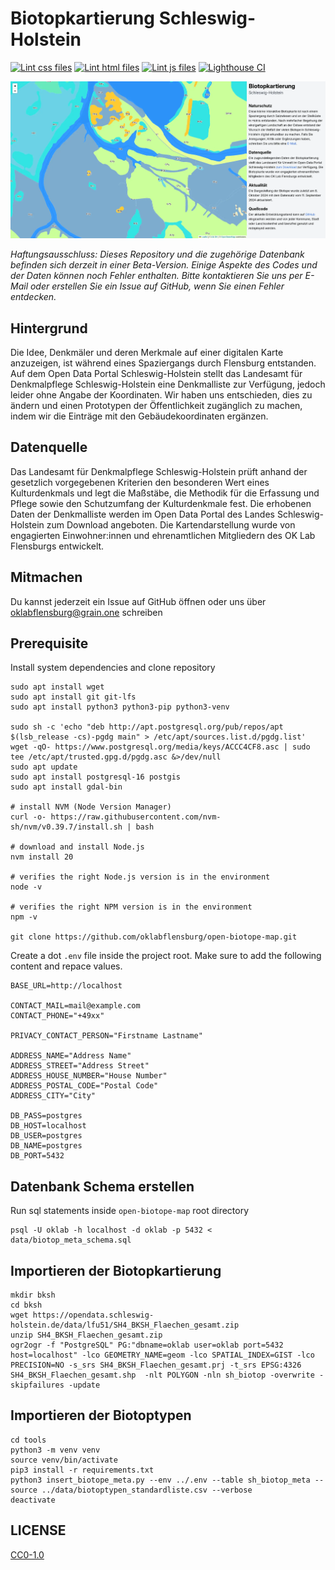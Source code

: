 # Biotopkartierung Schleswig-Holstein

[![Lint css files](https://github.com/oklabflensburg/open-biotope-map/actions/workflows/lint-css.yml/badge.svg)](https://github.com/oklabflensburg/open-biotope-map/actions/workflows/lint-css.yml)
[![Lint html files](https://github.com/oklabflensburg/open-biotope-map/actions/workflows/lint-html.yml/badge.svg)](https://github.com/oklabflensburg/open-biotope-map/actions/workflows/lint-html.yml)
[![Lint js files](https://github.com/oklabflensburg/open-biotope-map/actions/workflows/lint-js.yml/badge.svg)](https://github.com/oklabflensburg/open-biotope-map/actions/workflows/lint-js.yml)
[![Lighthouse CI](https://github.com/oklabflensburg/open-biotope-map/actions/workflows/lighthouse.yml/badge.svg)](https://github.com/oklabflensburg/open-biotope-map/actions/workflows/lighthouse.yml)


![Denkmalliste Stadt Flensburg](https://raw.githubusercontent.com/oklabflensburg/open-biotope-map/main/screenshot_biotopkarte.webp)

_Haftungsausschluss: Dieses Repository und die zugehörige Datenbank befinden sich derzeit in einer Beta-Version. Einige Aspekte des Codes und der Daten können noch Fehler enthalten. Bitte kontaktieren Sie uns per E-Mail oder erstellen Sie ein Issue auf GitHub, wenn Sie einen Fehler entdecken._


## Hintergrund

Die Idee, Denkmäler und deren Merkmale auf einer digitalen Karte anzuzeigen, ist während eines Spaziergangs durch Flensburg entstanden. Auf dem Open Data Portal Schleswig-Holstein stellt das Landesamt für Denkmalpflege Schleswig-Holstein eine Denkmalliste zur Verfügung, jedoch leider ohne Angabe der Koordinaten. Wir haben uns entschieden, dies zu ändern und einen Prototypen der Öffentlichkeit zugänglich zu machen, indem wir die Einträge mit den Gebäudekoordinaten ergänzen.


## Datenquelle

Das Landesamt für Denkmalpflege Schleswig-Holstein prüft anhand der gesetzlich vorgegebenen Kriterien den besonderen Wert eines Kulturdenkmals und legt die Maßstäbe, die Methodik für die Erfassung und Pflege sowie den Schutzumfang der Kulturdenkmale fest. Die erhobenen Daten der Denkmalliste werden im Open Data Portal des Landes Schleswig-Holstein zum Download angeboten. Die Kartendarstellung wurde von engagierten Einwohner:innen und ehrenamtlichen Mitgliedern des OK Lab Flensburgs entwickelt.


## Mitmachen

Du kannst jederzeit ein Issue auf GitHub öffnen oder uns über oklabflensburg@grain.one schreiben



## Prerequisite

Install system dependencies and clone repository

```
sudo apt install wget
sudo apt install git git-lfs
sudo apt install python3 python3-pip python3-venv

sudo sh -c 'echo "deb http://apt.postgresql.org/pub/repos/apt $(lsb_release -cs)-pgdg main" > /etc/apt/sources.list.d/pgdg.list'
wget -qO- https://www.postgresql.org/media/keys/ACCC4CF8.asc | sudo tee /etc/apt/trusted.gpg.d/pgdg.asc &>/dev/null
sudo apt update
sudo apt install postgresql-16 postgis
sudo apt install gdal-bin

# install NVM (Node Version Manager)
curl -o- https://raw.githubusercontent.com/nvm-sh/nvm/v0.39.7/install.sh | bash

# download and install Node.js
nvm install 20

# verifies the right Node.js version is in the environment
node -v

# verifies the right NPM version is in the environment
npm -v

git clone https://github.com/oklabflensburg/open-biotope-map.git
```

Create a dot `.env` file inside the project root. Make sure to add the following content and repace values.

```
BASE_URL=http://localhost

CONTACT_MAIL=mail@example.com
CONTACT_PHONE="+49xx"

PRIVACY_CONTACT_PERSON="Firstname Lastname"

ADDRESS_NAME="Address Name"
ADDRESS_STREET="Address Street"
ADDRESS_HOUSE_NUMBER="House Number"
ADDRESS_POSTAL_CODE="Postal Code"
ADDRESS_CITY="City"

DB_PASS=postgres
DB_HOST=localhost
DB_USER=postgres
DB_NAME=postgres
DB_PORT=5432
```



## Datenbank Schema erstellen

Run sql statements inside `open-biotope-map` root directory

```
psql -U oklab -h localhost -d oklab -p 5432 < data/biotop_meta_schema.sql
```



## Importieren der Biotopkartierung

```
mkdir bksh
cd bksh
wget https://opendata.schleswig-holstein.de/data/lfu51/SH4_BKSH_Flaechen_gesamt.zip
unzip SH4_BKSH_Flaechen_gesamt.zip
ogr2ogr -f "PostgreSQL" PG:"dbname=oklab user=oklab port=5432 host=localhost" -lco GEOMETRY_NAME=geom -lco SPATIAL_INDEX=GIST -lco PRECISION=NO -s_srs SH4_BKSH_Flaechen_gesamt.prj -t_srs EPSG:4326 SH4_BKSH_Flaechen_gesamt.shp  -nlt POLYGON -nln sh_biotop -overwrite -skipfailures -update
```


## Importieren der Biotoptypen

```
cd tools
python3 -m venv venv
source venv/bin/activate
pip3 install -r requirements.txt
python3 insert_biotope_meta.py --env ../.env --table sh_biotop_meta --source ../data/biotoptypen_standardliste.csv --verbose
deactivate
```


## LICENSE

[CC0-1.0](LICENSE)
